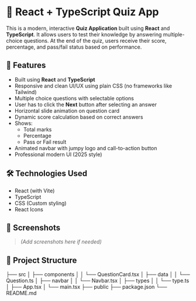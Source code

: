 # 🎯 React + TypeScript Quiz App

This is a modern, interactive **Quiz Application** built using **React** and **TypeScript**. It allows users to test their knowledge by answering multiple-choice questions. At the end of the quiz, users receive their score, percentage, and pass/fail status based on performance.

## 🚀 Features

- Built using **React** and **TypeScript**
- Responsive and clean UI/UX using plain CSS (no frameworks like Tailwind)
- Multiple choice questions with selectable options
- User has to click the **Next** button after selecting an answer
- Horizontal slide animation on question card
- Dynamic score calculation based on correct answers
- Shows:
  - Total marks
  - Percentage
  - Pass or Fail result
- Animated navbar with jumpy logo and call-to-action button
- Professional modern UI (2025 style)

## 🛠️ Technologies Used

- React (with Vite)
- TypeScript
- CSS (Custom styling)
- React Icons

## 📸 Screenshots

> _(Add screenshots here if needed)_

## 📁 Project Structure
├── src
│   ├── components
│   │   └── QuestionCard.tsx
│   ├── data
│   │   └── Question.ts
│   ├── navbar
│   │   └── Navbar.tsx
│   ├── types
│   │   └── type.ts
│   ├── App.tsx
│   └── main.tsx
├── public
├── package.json
└── README.md



